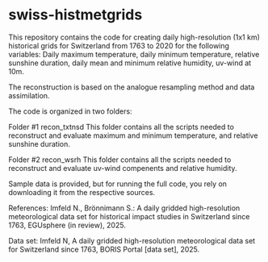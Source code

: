 # swiss-histmetgrids
This repository contains the code for creating daily high-resolution (1x1 km) historical grids for Switzerland from 1763 to 2020 for the following variables:
Daily maximum temperature, daily minimum temperature, relative sunshine duration, daily mean and minimum relative humidity, uv-wind at 10m.

The reconstruction is based on the analogue resampling method and data assimilation.

The code is organized in two folders:

Folder #1 recon_txtnsd
This folder contains all the scripts needed to reconstruct and evaluate maximum and minimum temperature, and relative sunshine duration.

Folder #2 recon_wsrh
This folder contains all the scripts needed to reconstruct and evaluate uv-wind compenents and relative humidity. 

Sample data is provided, but for running the full code, you rely on downloading it from the respective sources. 

References:
Imfeld N., Brönnimann S.: A daily gridded high-resolution meteorological data set for historical impact studies in Switzerland since 1763, EGUsphere (in review), 2025.

Data set:
Imfeld N, A daily gridded high-resolution meteorological data set for Switzerland since 1763, BORIS Portal [data set], 2025.
